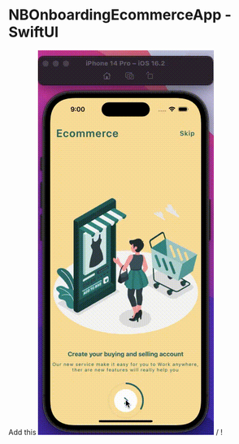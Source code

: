 # NBOnboardingEcommerceApp - SwiftUI 


Add this ![ Alt Onboarding Screen](NBOnboardingView.gif) / ! [](NBOnboardingView.gif)
